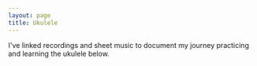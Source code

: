 ```yaml
---
layout: page
title: Ukulele
---
```


I've linked recordings and sheet music to document my journey practicing and learning the ukulele below.
